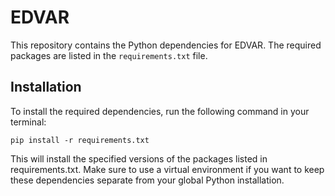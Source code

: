 # EDVAR
This repository contains the Python dependencies for EDVAR. The required packages are listed in the ```requirements.txt``` file.

## Installation
To install the required dependencies, run the following command in your terminal:

```pip install -r requirements.txt```

This will install the specified versions of the packages listed in requirements.txt. Make sure to use a virtual environment if you want to keep these dependencies separate from your global Python installation.
